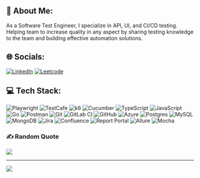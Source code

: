 ## 💫 About Me:

As a Software Test Engineer, I specialize in API, UI, and CI/CD testing. Helping team to increase quality in any aspect by sharing testing knowledge to the team and building effective automation solutions.

## 🌐 Socials:

[![LinkedIn](https://img.shields.io/badge/LinkedIn-%230077B5.svg?logo=linkedin&logoColor=white)](https://www.linkedin.com/in/quang-to-van-26071/) [![Leetcode]( https://img.shields.io/badge/-LeetCode-FFA116?style=&logo=LeetCode&logoColor=black)](https://leetcode.com/u/tvquangcs/)

## 💻 Tech Stack:

![Playwright](https://img.shields.io/badge/Playwright-45ba4b?style=for-the-badge&logo=Playwright&logoColor=white) ![TestCafe](https://img.shields.io/badge/-TestCafe-00BFFF?style=for-the-badge&logo=testcafe&logoColor=black) ![k6](https://img.shields.io/badge/k6-00BFFF?style=for-the-badge&logo=k6) ![Cucumber](https://img.shields.io/badge/Cucumber-00BFFF?style=for-the-badge&logo=cucumber) ![TypeScript](https://img.shields.io/badge/typescript-%23007ACC.svg?style=for-the-badge&logo=typescript&logoColor=white) ![JavaScript](https://img.shields.io/badge/-JavaScript-yellow?style=for-the-badge&logo=javascript&logoColor=black) ![Go](https://img.shields.io/badge/go-%2300ADD8.svg?style=for-the-badge&logo=go&logoColor=white) ![Postman](https://img.shields.io/badge/Postman-FF6C37?style=for-the-badge&logo=postman&logoColor=white) ![Git](https://img.shields.io/badge/git-%23F05033.svg?style=for-the-badge&logo=git&logoColor=white) ![GitLab CI](https://img.shields.io/badge/GitLab-330F63?style=for-the-badge&logo=gitlab&logoColor=white) ![GitHub](https://img.shields.io/badge/-GitHub-yellow?style=for-the-badge&logo=github)  ![Azure](https://img.shields.io/badge/azure-%230072C6.svg?style=for-the-badge&logo=microsoftazure&logoColor=white) ![Postgres](https://img.shields.io/badge/postgres-%23316192.svg?style=for-the-badge&logo=postgresql&logoColor=white) ![MySQL](https://img.shields.io/badge/mysql-4479A1.svg?style=for-the-badge&logo=mysql&logoColor=white) ![MongoDB](https://img.shields.io/badge/MongoDB-%234ea94b.svg?style=for-the-badge&logo=mongodb&logoColor=white)  ![Jira](https://img.shields.io/badge/jira-%230A0FFF.svg?style=for-the-badge&logo=jira&logoColor=white) ![Confluence](https://img.shields.io/badge/confluence-%23172BF4.svg?style=for-the-badge&logo=confluence&logoColor=white) ![Report Portal](https://img.shields.io/badge/Report_Portal-00BFFF?style=for-the-badge&logo=reportportal&logoColor=white) ![Allure](https://img.shields.io/badge/Allure-00BFFF?style=for-the-badge&logo=allure)
 ![Mocha](https://img.shields.io/badge/Mocha-00BFFF?style=for-the-badge&logo=mocha)



### ✍️ Random Quote

![](https://quotes-github-readme.vercel.app/api?type=horizontal&theme=radical)

---

[![](https://visitcount.itsvg.in/api?id=QuangTo&icon=0&color=0)](https://visitcount.itsvg.in)

<!-- Proudly created with GPRM ( https://gprm.itsvg.in ) -->
